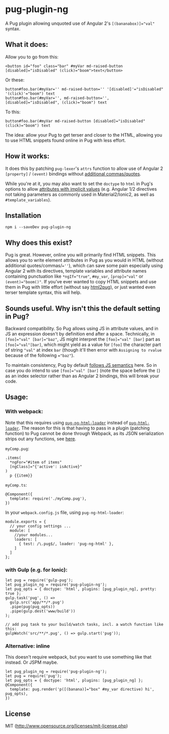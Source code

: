 # pug-plugin-ng

A Pug plugin allowing unquoted use of Angular 2's `[(bananabox)]="val"` syntax.

## What it does:

Allow you to go from this:
```
<button id="foo" class="bar" #myVar md-raised-button [disabled]="isDisabled" (click)="boom">text</button>
```

Or these:
```
button#foo.bar(#myVar='' md-raised-button='' '[disabled]'="isDisabled" '(click)'="boom") text
button#foo.bar(#myVar='', md-raised-button='', [disabled]="isDisabled", (click)="boom") text
```

To this:
```
button#foo.bar(#myVar md-raised-button [disabled]="isDisabled" (click)="boom") text
```

The idea: allow your Pug to get terser and closer to the HTML, allowing you to use HTML snippets found online in Pug with less effort.

## How it works:

It does this by patching `pug-lexer`'s `attrs` function to allow use of Angular 2 `[property]` / `(event)` bindings without [additional commas/quotes](https://pugjs.org/language/attributes.html#quoted-attributes).

While you're at it, you may also want to set the `doctype` to `html` in Pug's options to allow [attributes with implicit values](https://pugjs.org/language/attributes.html#boolean-attributes) (e.g. Angular 1/2 directives not taking parameters as commonly used in Material2/Ionic2, as well as `#template_variables`).

## Installation

```
npm i --saveDev pug-plugin-ng
```

## Why does this exist?

Pug is great. However, online you will primarily find HTML snippets. This allows you to write element attributes in Pug as you would in HTML (without additional quotes/commas/`=''`), which can save some pain especially using Angular 2 with its directives, template variables and attribute names containing punctuation like `*ngIf="true"`, `#my_var`, `[prop]="val"` or `(event)="boom()"`.
If you've ever wanted to copy HTML snippets and use them in Pug with little effort (without say [html2pug](http://html2pug.com/)), or just wanted even terser template syntax, this will help.

## Sounds useful. Why isn't this the default setting in Pug?

Backward compatibility. So Pug allows using JS in attribute values, and in JS an expression doesn't by definition end after a space. Technically, in `[foo]="val" [bar]="baz"`, JS might interpret the `[foo]="val" [bar]` part as `[foo]="val"[bar]`, which might yield as a value for `[foo]` the character part of string `"val"` at index `bar` (though it'll then error with `Assigning to rvalue` because of the following `="baz"`).

To maintain consistency, Pug by default [follows JS semantics](https://github.com/pugjs/pug-lexer/pull/69#issuecomment-239973538) here. So in case you do intend to use `[foo]="val" [bar]` (note the space before the `[`) as an index selector rather than as Angular 2 bindings, this will break your code.

## Usage:

### With webpack:

Note that this requires using [`pug-ng-html-loader`](https://github.com/tycho01/pug-ng-html-loader) instead of [`pug-html-loader`](https://github.com/willyelm/pug-html-loader). The reason for this is that having to pass in a plugin (patching function) to Pug cannot be done through Webpack, as its JSON serialization strips out any functions, see [here](https://github.com/pugjs/pug-lexer/pull/69#issuecomment-241119765).

`myComp.pug`:
```
.items(
  *ngFor="#item of items"
  [ngClass]="{'active': isActive}"
)
  p {{item}}
```

`myComp.ts`:
```
@Component({
  template: require('./myComp.pug'),
})
```

In your `webpack.config.js` file, using `pug-ng-html-loader`:
```
module.exports = {
  // your config settings ...
  module: [
    //your modules...
    loaders: [
      { test: /\.pug$/, loader: 'pug-ng-html' },
    ]
  ]
};
```

### with Gulp (e.g. for Ionic):
```
let pug = require('gulp-pug');
let pug_plugin_ng = require('pug-plugin-ng');
let pug_opts = { doctype: 'html', plugins: [pug_plugin_ng], pretty: true };
gulp.task('pug', () =>
  gulp.src('app/**/*.pug')
  .pipe(pug(pug_opts))
  .pipe(gulp.dest('www/build'))
);

// add pug task to your build/watch tasks, incl. a watch function like this:
gulpWatch('src/**/*.pug', () => gulp.start('pug'));
```

### Alternative: inline

This doesn't require webpack, but you want to use something like that instead. Or JSPM maybe.

```
let pug_plugin_ng = require('pug-plugin-ng');
let pug = require('pug');
let pug_opts = { doctype: 'html', plugins: [pug_plugin_ng] };
@Component({
  template: pug.render('p([(banana)]="box" #my_var directive) hi', pug_opts),
})
```

## License

MIT (http://www.opensource.org/licenses/mit-license.php)
